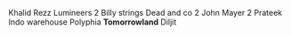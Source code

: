 Khalid
Rezz
Lumineers 2
Billy strings 
Dead and co 2
John Mayer 2
Prateek
Indo warehouse
Polyphia 
**Tomorrowland**
Diljit